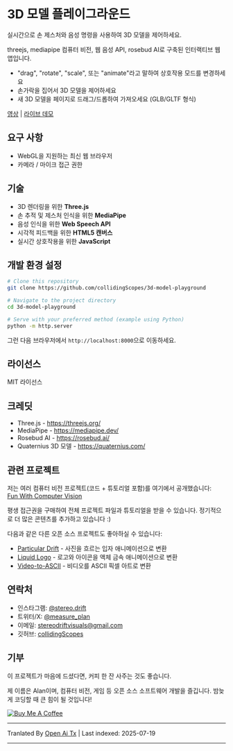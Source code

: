 ﻿
# 3D 모델 플레이그라운드

실시간으로 손 제스처와 음성 명령을 사용하여 3D 모델을 제어하세요.

threejs, mediapipe 컴퓨터 비전, 웹 음성 API, rosebud AI로 구축된 인터랙티브 웹 앱입니다.

- "drag", "rotate", "scale", 또는 "animate"라고 말하여 상호작용 모드를 변경하세요
- 손가락을 집어서 3D 모델을 제어하세요
- 새 3D 모델을 페이지로 드래그/드롭하여 가져오세요 (GLB/GLTF 형식)

[영상](https://youtu.be/_I1E44Fp1Es?si=lR2otqR_-ZGdIGXT) | [라이브 데모](https://collidingscopes.github.io/3d-model-playground/)

## 요구 사항

- WebGL을 지원하는 최신 웹 브라우저
- 카메라 / 마이크 접근 권한

## 기술

- 3D 렌더링을 위한 **Three.js**
- 손 추적 및 제스처 인식을 위한 **MediaPipe**
- 음성 인식을 위한 **Web Speech API**
- 시각적 피드백을 위한 **HTML5 캔버스**
- 실시간 상호작용을 위한 **JavaScript**

## 개발 환경 설정

```bash
# Clone this repository
git clone https://github.com/collidingScopes/3d-model-playground

# Navigate to the project directory
cd 3d-model-playground

# Serve with your preferred method (example using Python)
python -m http.server
```
그런 다음 브라우저에서 `http://localhost:8000`으로 이동하세요.

## 라이선스

MIT 라이선스

## 크레딧

- Three.js - https://threejs.org/
- MediaPipe - https://mediapipe.dev/
- Rosebud AI - https://rosebud.ai/
- Quaternius 3D 모델 - https://quaternius.com/

## 관련 프로젝트

저는 여러 컴퓨터 비전 프로젝트(코드 + 튜토리얼 포함)를 여기에서 공개했습니다:  
[Fun With Computer Vision](https://www.funwithcomputervision.com/)

평생 접근권을 구매하여 전체 프로젝트 파일과 튜토리얼을 받을 수 있습니다. 정기적으로 더 많은 콘텐츠를 추가하고 있습니다 :)

다음과 같은 다른 오픈 소스 프로젝트도 좋아하실 수 있습니다:

- [Particular Drift](https://collidingScopes.github.io/particular-drift) - 사진을 흐르는 입자 애니메이션으로 변환
- [Liquid Logo](https://collidingScopes.github.io/liquid-logo) - 로고와 아이콘을 액체 금속 애니메이션으로 변환
- [Video-to-ASCII](https://collidingScopes.github.io/ascii) - 비디오를 ASCII 픽셀 아트로 변환

## 연락처

- 인스타그램: [@stereo.drift](https://www.instagram.com/stereo.drift/)
- 트위터/X: [@measure_plan](https://x.com/measure_plan)
- 이메일: [stereodriftvisuals@gmail.com](https://raw.githubusercontent.com/collidingScopes/3d-model-playground/main/mailto:stereodriftvisuals@gmail.com)
- 깃허브: [collidingScopes](https://github.com/collidingScopes)

## 기부

이 프로젝트가 마음에 드셨다면, 커피 한 잔 사주는 것도 좋습니다.

제 이름은 Alan이며, 컴퓨터 비전, 게임 등 오픈 소스 소프트웨어 개발을 즐깁니다. 밤늦게 코딩할 때 큰 힘이 될 것입니다!

[![Buy Me A Coffee](https://www.buymeacoffee.com/assets/img/custom_images/yellow_img.png)](https://www.buymeacoffee.com/stereoDrift)


---

Tranlated By [Open Ai Tx](https://github.com/OpenAiTx/OpenAiTx) | Last indexed: 2025-07-19

---